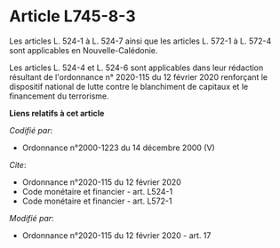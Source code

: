 # Article L745-8-3

Les articles L. 524-1 à L. 524-7 ainsi que les articles L. 572-1 à L. 572-4 sont applicables en Nouvelle-Calédonie. 

Les articles L. 524-4 et L. 524-6 sont applicables dans leur rédaction résultant de l'ordonnance n° 2020-115 du 12 février
2020 renforçant le dispositif national de lutte contre le blanchiment de capitaux et le financement du terrorisme.

**Liens relatifs à cet article**

_Codifié par_:

  - Ordonnance n°2000-1223 du 14 décembre 2000 (V)

_Cite_:

  - Ordonnance n°2020-115 du 12 février 2020
  - Code monétaire et financier - art. L524-1
  - Code monétaire et financier - art. L572-1

_Modifié par_:

  - Ordonnance n°2020-115 du 12 février 2020 - art. 17
